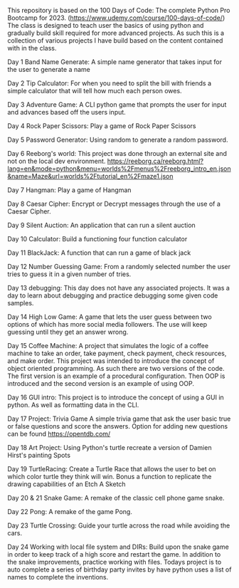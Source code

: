 This repository is based on the 100 Days of Code: The complete Python Pro Bootcamp for 2023. (https://www.udemy.com/course/100-days-of-code/) 
The class is designed to teach user the basics of using python and gradually build skill required for more advanced projects.
As such this is a collection of various projects I have build based on the content contained with in the class. 

Day 1 Band Name Generate:
A simple name generator that takes input for the user to generate a name

Day 2 Tip Calculator: 
For when you need to split the bill with friends a simple calculator that will tell how much each person owes. 

Day 3 Adventure Game:
A CLI python game that prompts the user for input and advances based off the users input. 

Day 4 Rock Paper Scissors:
Play a game of Rock Paper Scissors

Day 5 Password Generator:
Using random to generate a random password. 

Day 6 Reeborg's world:
This project was done through an external site and not on the local dev environment.
https://reeborg.ca/reeborg.html?lang=en&mode=python&menu=worlds%2Fmenus%2Freeborg_intro_en.json&name=Maze&url=worlds%2Ftutorial_en%2Fmaze1.json

Day 7 Hangman:
Play a game of Hangman

Day 8 Caesar Cipher:
Encrypt or Decrypt messages through the use of a Caesar Cipher.

Day 9 Silent Auction:
An application that can run a silent auction

Day 10 Calculator:
Build a functioning four function calculator

Day 11 BlackJack: 
A function that can run a game of black jack

Day 12 Number Guessing Game:
From a randomly selected number the user tries to guess it in a given number of tries. 

Day 13 debugging:
This day does not have any associated projects. It was a day to learn about debugging and practice debugging some given code samples. 

Day 14 High Low Game:
A game that lets the user guess between two options of which has more social media followers. The use will keep guessing until they get an answer wrong. 

Day 15 Coffee Machine:
A project that simulates the logic of a coffee machine to take an order, take payment, check payment, check resources, and make order.
This project was intended to introduce the concept of object oriented programming. As such there are two versions of the code.
The first version is an example of a procedural configuration. Then OOP is introduced and the second version is an example of using OOP. 

Day 16 GUI intro:
This project is to introduce the concept of using a GUI in python. As well as formatting data in the CLI. 

Day 17 Project:
Trivia Game
A simple trivia game that ask the user basic true or false questions and score the answers. 
Option for adding new questions can be found https://opentdb.com/

Day 18 Art Project:
Using Python's turtle recreate a version of Damien Hirst's painting Spots

Day 19 TurtleRacing:
Create a Turtle Race that allows the user to bet on which color turtle they think will win. 
Bonus a function to replicate the drawing capabilities of an Etch A Sketch 

Day 20 & 21 Snake Game:
A remake of the classic cell phone game snake. 

Day 22 Pong:
A remake of the game Pong.

Day 23 Turtle Crossing:
Guide your turtle across the road while avoiding the cars. 

Day 24 Working with local file system and DIRs:
Build upon the snake game in order to keep track of a high score and restart the game.
In addition to the snake improvements, practice working with files. Todays project 
is to auto complete a series of birthday party invites by have python uses a list of names
to complete the inventions.
